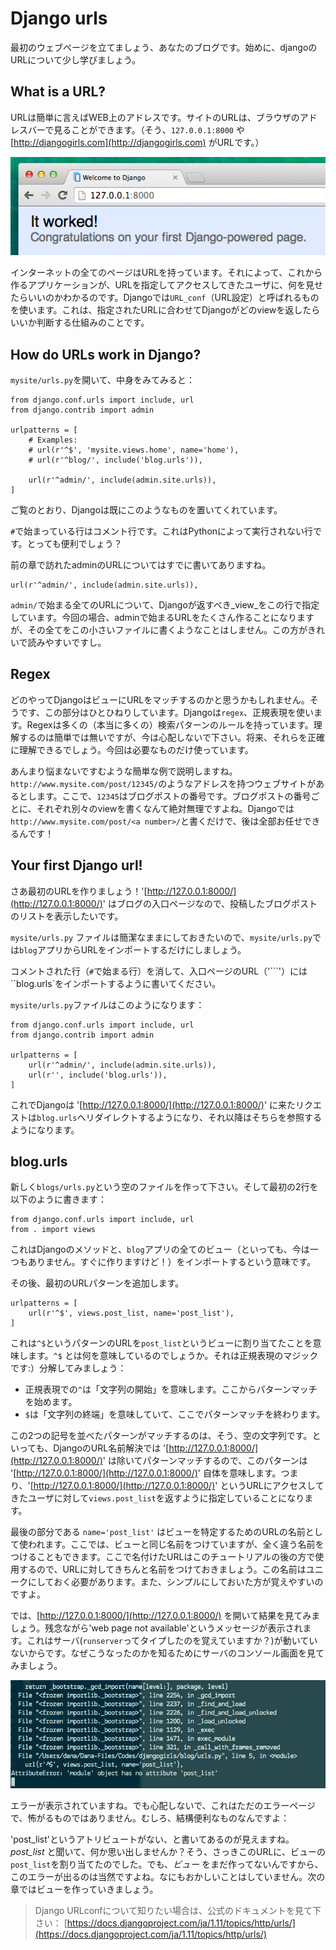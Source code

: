 # Django urls

最初のウェブページを立てましょう、あなたのブログです。始めに、djangoのURLについて少し学びましょう。

## What is a URL?

URLは簡単に言えばWEB上のアドレスです。サイトのURLは、ブラウザのアドレスバーで見ることができます。（そう、`127.0.0.1:8000` や [http://djangogirls.com](http://djangogirls.com) がURLです。）

![Url](images/url.png)

インターネットの全てのページはURLを持っています。それによって、これから作るアプリケーションが、URLを指定してアクセスしてきたユーザに、何を見せたらいいのかわかるのです。Djangoでは`URL_conf`（URL設定）と呼ばれるものを使います。これは、指定されたURLに合わせてDjangoがどのviewを返したらいいか判断する仕組みのことです。

## How do URLs work in Django?

`mysite/urls.py`を開いて、中身をみてみると：

```
from django.conf.urls import include, url
from django.contrib import admin

urlpatterns = [
    # Examples:
    # url(r'^$', 'mysite.views.home', name='home'),
    # url(r'^blog/', include('blog.urls')),

    url(r'^admin/', include(admin.site.urls)),
]
```

ご覧のとおり、Djangoは既にこのようなものを置いてくれています。

`#`で始まっている行はコメント行です。これはPythonによって実行されない行です。とっても便利でしょう？

前の章で訪れたadminのURLについてはすでに書いてありますね。

```
url(r'^admin/', include(admin.site.urls)),
```

`admin/`で始まる全てのURLについて、Djangoが返すべき_view_をこの行で指定しています。今回の場合、adminで始まるURLをたくさん作ることになりますが、その全てをこの小さいファイルに書くようなことはしません。この方がきれいで読みやすいですし。

## Regex

どのやってDjangoはビューにURLをマッチするのかと思うかもしれません。そうです、この部分はひとひねりしています。Djangoは`regex`、正規表現を使います。Regexは多くの（本当に多くの）検索パターンのルールを持っています。理解するのは簡単では無いですが、今は心配しないで下さい。将来、それらを正確に理解できるでしょう。今回は必要なものだけ使っています。

あんまり悩まないですむような簡単な例で説明しますね。  
`http://www.mysite.com/post/12345/`のようなアドレスを持つウェブサイトがあるとします。ここで、`12345`はブログポストの番号です。ブログポストの番号ごとに、それぞれ別々のviewを書くなんて絶対無理ですよね。Djangoでは`http://www.mysite.com/post/<a number>/`と書くだけで、後は全部お任せできるんです！

## Your first Django url!

さあ最初のURLを作りましょう！'[http://127.0.0.1:8000/](http://127.0.0.1:8000/)' はブログの入口ページなので、投稿したブログポストのリストを表示したいです。

`mysite/urls.py` ファイルは簡潔なままにしておきたいので、`mysite/urls.py`では`blog`アプリからURLをインポートするだけにしましょう。

コメントされた行（`#`で始まる行）を消して、入口ページのURL（'```'）には``blog.urls\`をインポートするように書いてください。

`mysite/urls.py`ファイルはこのようになります：

```
from django.conf.urls import include, url
from django.contrib import admin

urlpatterns = [
    url(r'^admin/', include(admin.site.urls)),
    url(r'', include('blog.urls')),
]
```

これでDjangoは '[http://127.0.0.1:8000/](http://127.0.0.1:8000/)' に来たリクエストは`blog.urls`へリダイレクトするようになり、それ以降はそちらを参照するようになります。

## blog.urls

新しく`blogs/urls.py`という空のファイルを作って下さい。そして最初の2行を以下のように書きます：

```
from django.conf.urls import include, url
from . import views
```

これはDjangoのメソッドと、`blog`アプリの全てのビュー（といっても、今は一つもありません。すぐに作りますけど！）をインポートするという意味です。

その後、最初のURLパターンを追加します。

```
urlpatterns = [
    url(r'^$', views.post_list, name='post_list'),
]
```

これは`^$`というパターンのURLを`post_list`というビューに割り当てたことを意味します。`^$` とは何を意味しているのでしょうか。それは正規表現のマジックです:）分解してみましょう：

* 正規表現での`^`は「文字列の開始」を意味します。ここからパターンマッチを始めます。
* `$`は「文字列の終端」を意味していて、ここでパターンマッチを終わります。

この2つの記号を並べたパターンがマッチするのは、そう、空の文字列です。といっても、DjangoのURL名前解決では '[http://127.0.0.1:8000/](http://127.0.0.1:8000/)' は除いてパターンマッチするので、このパターンは '[http://127.0.0.1:8000/](http://127.0.0.1:8000/)' 自体を意味します。つまり、'[http://127.0.0.1:8000/](http://127.0.0.1:8000/)' というURLにアクセスしてきたユーザに対して`views.post_list`を返すように指定していることになります。

最後の部分である `name='post_list'` はビューを特定するためのURLの名前として使われます。ここでは、ビューと同じ名前をつけていますが、全く違う名前をつけることもできます。ここで名付けたURLはこのチュートリアルの後の方で使用するので、URLに対してきちんと名前をつけておきましょう。この名前はユニークにしておく必要があります。また、シンプルにしておいた方が覚えやすいのですよ。

では、[http://127.0.0.1:8000/](http://127.0.0.1:8000/) を開いて結果を見てみましょう。残念ながら'web page not available'というメッセージが表示されます。これはサーバ\(`runserver`ってタイプしたのを覚えていますか？\)が動いていないからです。なぜこうなったのかを知るためにサーバのコンソール画面を見てみましょう。

![](/django_urls/images/error1.png)

エラーが表示されていますね。でも心配しないで、これはただのエラーページで、怖がるものではありません。むしろ、結構便利なものなんですよ：

'post\_list'というアトリビュートがない、と書いてあるのが見えますね。_post\_list_ と聞いて、何か思い出しませんか？そう、さっきこのURLに、ビューの`post_list`を割り当てたのでした。でも、_ビュー_ をまだ作ってないんですから、このエラーが出るのは当然ですよね。なにもおかしいことはしていません。次の章ではビューを作っていきましょう。

> Django URLconfについて知りたい場合は、公式のドキュメントを見て下さい： [https://docs.djangoproject.com/ja/1.11/topics/http/urls/](https://docs.djangoproject.com/ja/1.11/topics/http/urls/)



